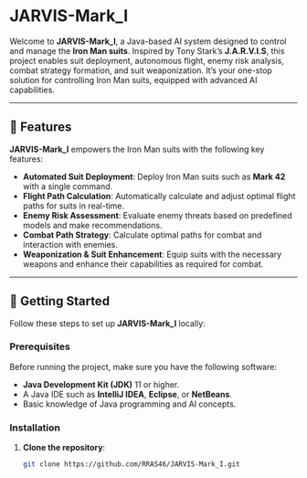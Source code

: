 # JARVIS-Mark_I

Welcome to **JARVIS-Mark_I**, a Java-based AI system designed to control and manage the **Iron Man suits**. Inspired by Tony Stark’s **J.A.R.V.I.S**, this project enables suit deployment, autonomous flight, enemy risk analysis, combat strategy formation, and suit weaponization. It’s your one-stop solution for controlling Iron Man suits, equipped with advanced AI capabilities.

---

## 🚀 Features

**JARVIS-Mark_I** empowers the Iron Man suits with the following key features:

- **Automated Suit Deployment**: Deploy Iron Man suits such as **Mark 42** with a single command.
- **Flight Path Calculation**: Automatically calculate and adjust optimal flight paths for suits in real-time.
- **Enemy Risk Assessment**: Evaluate enemy threats based on predefined models and make recommendations.
- **Combat Path Strategy**: Calculate optimal paths for combat and interaction with enemies.
- **Weaponization & Suit Enhancement**: Equip suits with the necessary weapons and enhance their capabilities as required for combat.

---

## 🔧 Getting Started

Follow these steps to set up **JARVIS-Mark_I** locally:

### Prerequisites

Before running the project, make sure you have the following software:

- **Java Development Kit (JDK)** 11 or higher.
- A Java IDE such as **IntelliJ IDEA**, **Eclipse**, or **NetBeans**.
- Basic knowledge of Java programming and AI concepts.

### Installation

1. **Clone the repository**:
   ```bash
   git clone https://github.com/RRAS46/JARVIS-Mark_I.git
